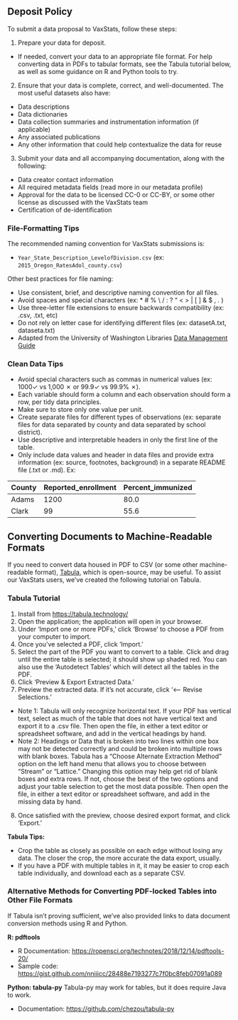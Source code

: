 ## Deposit Policy

To submit a data proposal to VaxStats, follow these steps:
1. Prepare your data for deposit. 
- If needed, convert your data to an appropriate file format. For help converting data in PDFs to tabular formats, see the Tabula tutorial below, as well as some guidance on R and Python tools to try.
2. Ensure that your data is complete, correct, and well-documented. The most useful datasets also have:
- Data descriptions
- Data dictionaries
- Data collection summaries and instrumentation information (if applicable)
- Any associated publications 
- Any other information that could help contextualize the data for reuse
3. Submit your data and all accompanying documentation, along with the following:
- Data creator contact information
- All required metadata fields (read more in our metadata profile)
- Approval for the data to be licensed CC-0 or CC-BY, or some other license as discussed with the VaxStats team
- Certification of de-identification 

### File-Formatting Tips
The recommended naming convention for VaxStats submissions is: 
- `Year_State_Description_LevelofDivision.csv` (ex: `2015_Oregon_RatesAdol_county.csv`)

Other best practices for file naming:
- Use consistent, brief, and descriptive naming convention for all files.
- Avoid spaces and special characters (ex: * # % \ / :  ? “ < > | [ ] & $ , . )
- Use three-letter file extensions to ensure backwards compatibility (ex: .csv, .txt, etc)
- Do not rely on letter case for identifying different files (ex: datasetA.txt, dataseta.txt)
- Adapted from the University of Washington Libraries [Data Management Guide](http://guides.lib.uw.edu/research/dmg/orgformat)

### Clean Data Tips
- Avoid special characters such as commas in numerical values (ex: 1000✓ vs 1,000 ✗ or 99.9✓ vs 99.9% ✗).
- Each variable should form a column and each observation should form a row, per tidy data principles.
- Make sure to store only one value per unit.
- Create separate files for different types of observations (ex: separate files for data separated by county and data separated by school district).
- Use descriptive and interpretable headers in only the first line of the table.
- Only include data values and header in data files and provide extra information (ex: source, footnotes, background) in a separate README file (.txt or .md).
Ex: 

| County | Reported_enrollment | Percent_immunized |
| --- | --- | --- |
| Adams | 1200 | 80.0 |
| Clark | 99 | 55.6 |

## Converting Documents to Machine-Readable Formats
If you need to convert data housed in PDF to CSV (or some other machine-readable format), [Tabula](https://github.com/tabulapdf/tabula), which is open-source, may be useful. To assist our VaxStats users, we’ve created the following tutorial on Tabula. 

### Tabula Tutorial
1. Install from https://tabula.technology/
2. Open the application; the application will open in your browser.
3. Under ‘Import one or more PDFs,’ click ‘Browse’ to choose a PDF from your computer to import.
4. Once you’ve selected a PDF, click ‘Import.’
5. Select the part of the PDF you want to convert to a table. Click and drag until the entire table is selected; it should show up shaded red. You can also use the ‘Autodetect Tables’ which will detect all the tables in the PDF.
6. Click ‘Preview & Export Extracted Data.’
7. Preview the extracted data. If it’s not accurate, click ‘<-- Revise Selections.’
- Note 1: Tabula will only recognize horizontal text. If your PDF has vertical text, select as much of the table that does not have vertical text and export it to a .csv file. Then open the file, in either a text editor or spreadsheet software, and add in the vertical headings by hand.
- Note 2: Headings or Data that is broken into two lines within one box may not be detected correctly and could be broken into multiple rows with blank boxes. Tabula has a “Choose Alternate Extraction Method” option on the left hand menu that allows you to choose between “Stream” or “Lattice.” Changing this option may help get rid of blank boxes and extra rows. If not, choose the best of the two options and adjust your table selection to get the most data possible. Then open the file, in either a text editor or spreadsheet software, and add in the missing data by hand. 
8. Once satisfied with the preview, choose desired export format, and click ‘Export.’

**Tabula Tips:**
- Crop the table as closely as possible on each edge without losing any data. The closer the crop, the more accurate the data export, usually.
- If you have a PDF with multiple tables in it, it may be easier to crop each table individually, and download each as a separate CSV.

### Alternative Methods for Converting PDF-locked Tables into Other File Formats
If Tabula isn’t proving sufficient, we’ve also provided links to data document conversion methods using R and Python.

**R: pdftools**
- R Documentation: https://ropensci.org/technotes/2018/12/14/pdftools-20/
- Sample code: https://gist.github.com/nniiicc/28488e7193277c7f0bc8feb07091a089

**Python: tabula-py**
Tabula-py may work for tables, but it does require Java to work.
- Documentation: https://github.com/chezou/tabula-py
